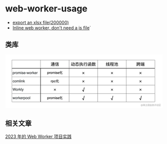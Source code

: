 # web-worker-usage

* [export an xlsx file(200000)](https://greatauk.github.io/web-worker-usage/#/excel)
* [Inline web worker, don't need a js file](https://greatauk.github.io/web-worker-usage/#/inline_worker)`

## 类库
![](./images/6f6da3087.webp)

## 相关文章
[2023 年的 Web Worker 项目实践]()